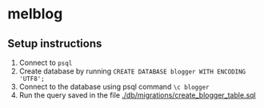 # melblog


Setup instructions
----------

1. Connect to `psql`
2. Create database by running `CREATE DATABASE blogger WITH ENCODING 'UTF8';`
3. Connect to the database using psql command `\c blogger`
4. Run the query saved in the file [./db/migrations/create_blogger_table.sql](./db/migrations/create_blogger_table.sql)


